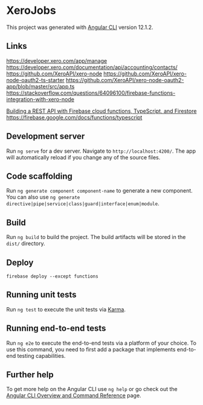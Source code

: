 # XeroJobs

This project was generated with [Angular CLI](https://github.com/angular/angular-cli) version 12.1.2.

## Links
https://developer.xero.com/app/manage
https://developer.xero.com/documentation/api/accounting/contacts/
https://github.com/XeroAPI/xero-node
https://github.com/XeroAPI/xero-node-oauth2-ts-starter
https://github.com/XeroAPI/xero-node-oauth2-app/blob/master/src/app.ts
https://stackoverflow.com/questions/64096100/firebase-functions-integration-with-xero-node

[Building a REST API with Firebase cloud functions, TypeScript, and Firestore](https://blog.logrocket.com/rest-api-firebase-cloud-functions-typescript-firestore/)
https://firebase.google.com/docs/functions/typescript

## Development server

Run `ng serve` for a dev server. Navigate to `http://localhost:4200/`. The app will automatically reload if you change any of the source files.

## Code scaffolding

Run `ng generate component component-name` to generate a new component. You can also use `ng generate directive|pipe|service|class|guard|interface|enum|module`.

## Build

Run `ng build` to build the project. The build artifacts will be stored in the `dist/` directory.

## Deploy
`firebase deploy --except functions`

## Running unit tests

Run `ng test` to execute the unit tests via [Karma](https://karma-runner.github.io).

## Running end-to-end tests

Run `ng e2e` to execute the end-to-end tests via a platform of your choice. To use this command, you need to first add a package that implements end-to-end testing capabilities.

## Further help

To get more help on the Angular CLI use `ng help` or go check out the [Angular CLI Overview and Command Reference](https://angular.io/cli) page.
